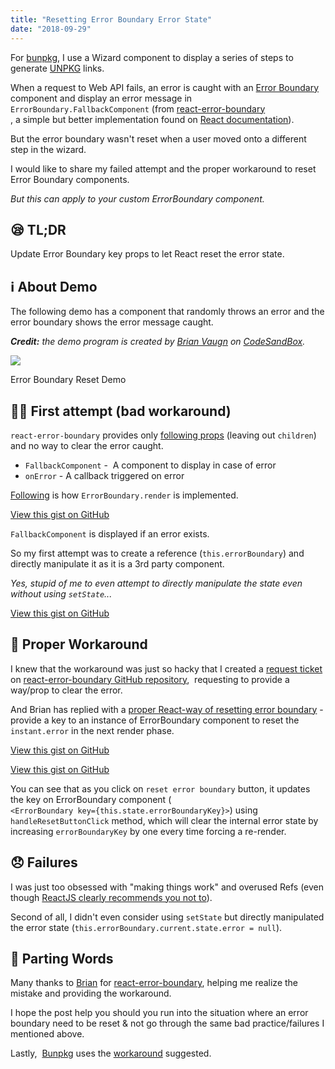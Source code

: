 ```yaml
---
title: "Resetting Error Boundary Error State"
date: "2018-09-29"
---
```


For [bunpkg](https://bunpkg.com), I use a Wizard component to display a series of steps to generate [UNPKG](https://unpkg.com) links.

When a request to Web API fails, an error is caught with an [Error Boundary](https://reactjs.org/docs/error-boundaries.html) component and display an error message in `ErrorBoundary.FallbackComponent` (from [react-error-boundary](https://github.com/bvaughn/react-error-boundary)  
, a simple but better implementation found on [React documentation](https://reactjs.org/docs/error-boundaries.html)).

But the error boundary wasn't reset when a user moved onto a different step in the wizard.

I would like to share my failed attempt and the proper workaround to reset Error Boundary components.

_But this can apply to your custom ErrorBoundary component._

## 😪 TL;DR

Update Error Boundary key props to let React reset the error state.

## ℹ About Demo

The following demo has a component that randomly throws an error and the error boundary shows the error message caught.

**_Credit:_** _the demo program is created by [Brian Vaugn](https://twitter.com/brian_d_vaughn/) on [CodeSandBox](https://codesandbox.io/s/k9znx9kj9r)._

![](https://www.slightedgecoder.com/wp-content/uploads/2018/09/demo.gif)

Error Boundary Reset Demo

## 🙅‍♂️ First attempt (bad workaround)

`react-error-boundary` provides only [following props](https://github.com/bvaughn/react-error-boundary/blob/master/src/ErrorBoundary.js#L8) (leaving out `children`) and no way to clear the error caught.

- `FallbackComponent` -  A component to display in case of error
- `onError` - A callback triggered on error

[Following](https://github.com/bvaughn/react-error-boundary/blob/master/src/ErrorBoundary.js#L46) is how `ErrorBoundary.render` is implemented.

<script src="https://gist.github.com/dance2die/b2af474fc9b7398b0f5f33f8ae35dfb2.js"></script>

<a href="https://gist.github.com/dance2die/b2af474fc9b7398b0f5f33f8ae35dfb2">View this gist on GitHub</a>

`FallbackComponent` is displayed if an error exists.

So my first attempt was to create a reference (`this.errorBoundary`) and directly manipulate it as it is a 3rd party component.

_Yes, stupid of me to even attempt to directly manipulate the state even without using `setState`..._

<script src="https://gist.github.com/dance2die/602254e2f6389e2a9f06f6c7d4185334.js"></script>

<a href="https://gist.github.com/dance2die/602254e2f6389e2a9f06f6c7d4185334">View this gist on GitHub</a>

## 🙆 Proper Workaround

I knew that the workaround was just so hacky that I created a [request ticket](https://github.com/bvaughn/react-error-boundary/issues/23) on [react-error-boundary GitHub repository](https://github.com/bvaughn/react-error-boundary),  requesting to provide a way/prop to clear the error.

And Brian has replied with a [proper React-way of resetting error boundary](https://github.com/bvaughn/react-error-boundary/issues/23#issuecomment-425470511) - provide a key to an instance of ErrorBoundary component to reset the `instant.error` in the next render phase.

<script src="undefined.js"></script>

<a href="undefined">View this gist on GitHub</a>

<script src="https://gist.github.com/dance2die/ebff548c1c4253f5c14349b3d6004a72.js"></script>

<a href="https://gist.github.com/dance2die/ebff548c1c4253f5c14349b3d6004a72">View this gist on GitHub</a>

You can see that as you click on `reset error boundary` button, it updates the key on ErrorBoundary component (  
`<ErrorBoundary key={this.state.errorBoundaryKey}>`) using `handleResetButtonClick` method, which will clear the internal error state by increasing `errorBoundaryKey` by one every time forcing a re-render.

## 😞 Failures

I was just too obsessed with "making things work" and overused Refs (even though [ReactJS clearly recommends you not to](https://reactjs.org/docs/refs-and-the-dom.html#dont-overuse-refs)).

Second of all, I didn't even consider using `setState` but directly manipulated the error state (`this.errorBoundary.current.state.error = null`).

## 👋 Parting Words

Many thanks to [Brian](https://twitter.com/brian_d_vaughn/) for [react-error-boundary](https://github.com/bvaughn/react-error-boundary), helping me realize the mistake and providing the workaround.

I hope the post help you should you run into the situation where an error boundary need to be reset & not go through the same bad practice/failures I mentioned above.

Lastly,  [Bunpkg](https://bunpkg.com) uses the [workaround](https://github.com/dance2die/bunpkg-client/blob/master/src/container/Wizard.js#L133) suggested.
